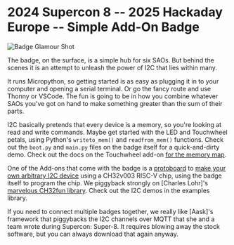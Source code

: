 # 2024 Supercon 8 -- 2025 Hackaday Europe -- Simple Add-On Badge

![Badge Glamour Shot](resources/badge_photos/supercon8_sao_badge_featured.png)

The badge, on the surface, is a simple hub for six SAOs.  But behind the scenes it is an attempt to unleash the power of I2C that lies within many.

It runs Micropython, so getting started is as easy as plugging it in to your computer and opening a serial terminal.  Or go the fancy route and use Thonny or VSCode.  The fun is going to be in how you combine whatever SAOs you've got on hand to make something greater than the sum of their parts.

I2C basically pretends that every device is a memory, so you're looking at read and write commands. Maybe get started with the LED and Touchwheel petals, using Python's `writeto_mem()` and `readfrom_mem()` functions.  Check out the `boot.py` and `main.py` files on the badge itself for a quick-and-dirty demo.  Check out the docs on the Touchwheel add-on [for the memory map](https://github.com/todbot/TouchwheelSAO/blob/aa99cc62883fd20384521d5f405f3abf2ee274b1/firmware/TouchwheelSAO_attiny816/TouchwheelSAO_attiny816.ino). 

One of the Add-ons that come with the badge is a [protoboard](https://github.com/Hack-a-Day/2024-Supercon-8-Add-On-Badge/tree/main/hardware/sao/i2c_proto_petal) to [make your own arbitrary I2C device](https://github.com/Hack-a-Day/2024-Supercon-8-Add-On-Badge/tree/main/i2c_proto_petal_tutorial) using a CH32v003 RISC-V chip, using the badge itself to program the chip. We piggyback strongly on [Charles Lohr]'s [marvelous CH32fun library](https://github.com/cnlohr/ch32fun). Check out the I2C demos in the examples library. 

If you need to connect multiple badges together, we really like [Aask]'s framework that piggybacks the I2C channels over MQTT that she and a team wrote during Supercon: Super-8.  It requires blowing away the stock software, but you can always download that again anyway.

